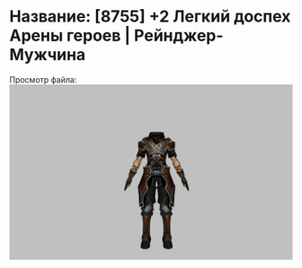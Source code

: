 # Название: [8755] +2 Легкий доспех Арены героев | Рейнджер-Мужчина

Просмотр файла:
![p020031.png](p020031.png)